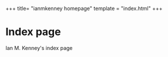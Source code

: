 +++
title= "ianmkenney homepage"
template = "index.html"
+++

# Index page

Ian M. Kenney's index page
